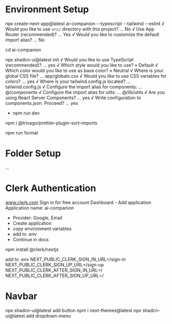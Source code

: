 # Environment Setup

npx create-next-app@latest ai-companion --typescript --tailwind --eslint
√ Would you like to use `src/` directory with this project? ... No
√ Use App Router (recommended)? ... Yes
√ Would you like to customize the default import alias? ... No

cd ai-companion

npx shadcn-ui@latest init
√ Would you like to use TypeScript (recommended)? ... yes
√ Which style would you like to use? » Default
√ Which color would you like to use as base color? » Neutral
√ Where is your global CSS file? ... app/globals.css
√ Would you like to use CSS variables for colors? ... yes
√ Where is your tailwind.config.js located? ... tailwind.config.js
√ Configure the import alias for components: ... @/components
√ Configure the import alias for utils: ... @/lib/utils
√ Are you using React Server Components? ... yes
√ Write configuration to components.json. Proceed? ... yes

- npm run dev

npm i @trivago/prettier-plugin-sort-imports

npm run format

# Folder Setup

...

# Clerk Authentication

www.clerk.com
Sign in for free account
Dashboard - Add application
Application name: ai-companion

- Provider: Google, Email
- Create application
- copy environment variables
- add to .env
- Continue in docs

npm install @clerk/nextjs

add to .env
NEXT_PUBLIC_CLERK_SIGN_IN_URL=/sign-in
NEXT_PUBLIC_CLERK_SIGN_UP_URL=/sign-up
NEXT_PUBLIC_CLERK_AFTER_SIGN_IN_URL=/
NEXT_PUBLIC_CLERK_AFTER_SIGN_UP_URL=/


# Navbar

npx shadcn-ui@latest add button
npm i next-themes@latest
npx shadcn-ui@latest add dropdown-menu